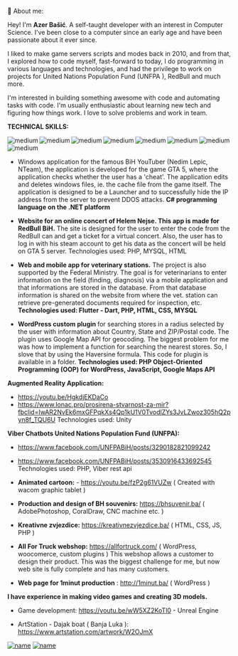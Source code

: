 👋  About me: 


Hey! I'm <b> Azer Bašić</b>. A self-taught developer with an interest in Computer Science. 
I've been close to a computer since an early age and have been passionate about it ever since.

I liked to make game servers scripts and modes back in 2010, and from that, I explored how to code myself, fast-forward to today, I do programming in various languages and technologies, and had the privilege to work on projects for United Nations Population Fund (UNFPA ), RedBull and much more.

I'm interested in building something awesome with code and automating tasks with code. I'm usually enthusiastic about learning new tech and figuring how things work. I love to solve problems and work in team.

<b>TECHNICAL SKILLS:</b>

<img align="left" alt="medium" src="https://img.shields.io/badge/PHP-777BB4?style=for-the-badge&logo=php&logoColor=white" />
<img align="left" alt="medium" src="https://img.shields.io/badge/Flutter-02569B?style=for-the-badge&logo=flutter&logoColor=white" />
<img align="left" alt="medium" src="https://img.shields.io/badge/Python-3776AB?style=for-the-badge&logo=python&logoColor=white"/>
<img align="left" alt="medium" src="https://img.shields.io/badge/C%23-239120?style=for-the-badge&logo=c-sharp&logoColor=white" />
<img align="left" alt="medium" src="https://img.shields.io/badge/JavaScript-323330?style=for-the-badge&logo=javascript&logoColor=F7DF1E" />
<img align="left" alt="medium" src="https://img.shields.io/badge/.NET-512BD4?style=for-the-badge&logo=dotnet&logoColor=white" />
<img align="left" alt="medium" src="https://img.shields.io/badge/MySQL-005C84?style=for-the-badge&logo=mysql&logoColor=white" />
<img align="left" alt="medium" src="https://img.shields.io/badge/Unity-100000?style=for-the-badge&logo=unity&logoColor=white" /> &nbsp;
&nbsp;


- Windows application for the famous BiH YouTuber (Nedim Lepic, NTeam), the application is developed for the game GTA 5, where the application checks whether the user has a 'cheat'. The application edits and deletes windows files, ie. the cache file from the game itself. The application is designed to be a Launcher and to successfully hide the IP address from the server to prevent DDOS attacks. <b>C# programming language on the .NET platform </b>

- <b>Website for an online concert of Helem Nejse. This app is made for RedBull BiH.</b> The site is designed for the user to enter the code from the RedBull can and get a ticket for a virtual concert. Also, the user has to log in with his steam account to get his data as the concert will be held on GTA 5 server.
</b>Technologies used: PHP, MYSQL, HTML</b>


- <b>Web and mobile app for veterinary stations.</b> The project is also supported by the Federal Ministry. The goal is for veterinarians to enter information on the field (finding, diagnosis) via a mobile application and that informations are stored in the database. From that database information is shared on the website from where the vet. station can retrieve pre-generated documents required for inspection, etc.
<b>Technologies used: Flutter - Dart, PHP, HTML, CSS, MYSQL</b>

- <b> WordPress custom plugin </b>for searching stores in a radius selected by the user with information about Country, State and ZIP/Postal code. The plugin uses Google Map API for geocoding. The biggest problem for me was how to implement a function for searching the nearest stores. So, I slove that by using the Haversine formula.
This code for plugin is available in a folder.
<b>Technologies used: PHP Object-Oriented Programming (OOP) for WordPress, JavaScript, Google Maps API</b>


<b>Augmented Reality Application:</b>
- https://youtu.be/HgkdjEKDaCo
- https://www.lonac.pro/prosirena-stvarnost-za-mir?fbclid=IwAR2NvEk6mxGFPqkXs4Qp1kU1V0TvodlZYs3JvLZwoz305hQ2pyn8f_TQU6U
 Technologies used: Unity

<b>Viber Chatbots United Nations Population Fund (UNFPA): </b>
- https://www.facebook.com/UNFPABiH/posts/3290182821099242
- https://www.facebook.com/UNFPABiH/posts/3530916433692545
Technologies used: PHP, Viber rest api

- <b>Animated cartoon:</b> - https://youtu.be/fzP2g61VUZw  ( Created with wacom graphic tablet )

- <b>Production and design of BH souvenirs:</b> https://bhsuvenir.ba/ ( AdobePhotoshop, CoralDraw, CNC machine etc. )

- <b>Kreativne zvjezdice:</b>  https://kreativnezvjezdice.ba/ ( HTML, CSS, JS, PHP ) 

- <b>All For Truck webshop:</b> https://allfortruck.com/  ( WordPress, woocomerce, custom plugins ) 
This webshop allows a customer to design their product. This was the biggest challenge for me, but now web site is fully complete and has many customers.

- <b>Web page for 1minut production</b> : http://1minut.ba/ ( WordPress ) 

<b>I have experience in making video games and creating 3D models.</b>
- Game development: https://youtu.be/wW5XZ2KoTl0 - Unreal Engine 

- ArtStation - Dajak boat ( Banja Luka ): https://www.artstation.com/artwork/W2OJmX

[![name](https://img.shields.io/badge/YouTube-FF0000?style=for-the-badge&logo=youtube&logoColor=white)](https://www.youtube.com/channel/UC7gAGuzWMx77nx_FmWCckxA)
[![name](https://img.shields.io/badge/Facebook-1877F2?style=for-the-badge&logo=facebook&logoColor=white)](https://www.facebook.com/azer.basic.35/)
